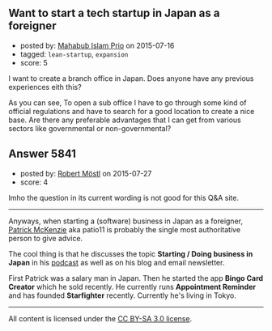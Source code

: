 ## Want to start a tech startup in Japan as a foreigner

- posted by: [Mahabub Islam Prio](https://stackexchange.com/users/3971990/mahabub-islam-prio) on 2015-07-16
- tagged: `lean-startup`, `expansion`
- score: 5

<p>I want to create a branch office in Japan. Does anyone have any previous experiences eith this? </p>

<p>As you can see, To open a sub office I have to go through some kind of official regulations and have to search for a good location to create a nice base. Are there any preferable advantages that I can get from various sectors like governmental or non-governmental?</p>



## Answer 5841

- posted by: [Robert Möstl](https://stackexchange.com/users/1018191/robert-m-stl) on 2015-07-27
- score: 4

<p>Imho the question in its current wording is not good for this Q&amp;A site.</p>

<hr>

<p>Anyways, when starting a (software) business in Japan as a foreigner, <a href="http://www.kalzumeus.com/" rel="nofollow">Patrick McKenzie</a> aka patio11 is probably the single most authoritative person to give advice.</p>

<p>The cool thing is that he discusses the topic <strong>Starting / Doing business in Japan</strong> in his <a href="http://www.kalzumeus.com/category/podcasts/" rel="nofollow">podcast</a> as well as on his blog and email newsletter.</p>

<p>First Patrick was a salary man in Japan. Then he started the app <strong>Bingo Card Creator</strong> which he sold recently. He currently runs <strong>Appointment Reminder</strong> and has founded <strong>Starfighter</strong> recently. Currently he's living in Tokyo.</p>




---

All content is licensed under the [CC BY-SA 3.0 license](https://creativecommons.org/licenses/by-sa/3.0/).
